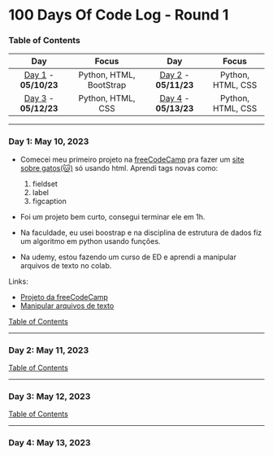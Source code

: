 # 100 Days Of Code Log - Round 1
<a name="toc"></a>
### Table of Contents 
|Day|Focus|Day|Focus|
|:---:|:-----:|:---:|:-----:|
|[Day 1](#day-1) - **05/10/23**|Python, HTML, BootStrap|[Day 2](#day-2) - **05/11/23**|Python, HTML, CSS|
|[Day 3](#day-3) - **05/12/23**|Python, HTML, CSS|[Day 4](#day-4) - **05/13/23**|Python, HTML, CSS|
----------
<a name="day-1"></a>
### Day 1: May 10, 2023
- Comecei meu primeiro projeto na [freeCodeCamp](https://www.freecodecamp.org/learn) pra fazer um [site sobre gatos(🐱)](https://t.co/Xb3iyz4Bwm) só usando html.
 Aprendi tags novas como:
   1. fieldset 
   2. label 
   3. figcaption

- Foi um projeto bem curto, consegui terminar ele em 1h.
- Na faculdade, eu usei boostrap e na disciplina de estrutura de dados fiz um algoritmo em python usando funções.
- Na udemy, estou fazendo um curso de ED e aprendi a manipular arquivos de texto no colab.
 
 Links:
 - [Projeto da freeCodeCamp](https://t.co/Xb3iyz4Bwm)
 - [Manipular arquivos de texto](https://colab.research.google.com/drive/1U1QKPvpDqTyHrfSV7BQRZZDEcFxAvTjz#scrollTo=88YBtde1f-Gr)
 
 [Table of Contents](#toc)
 
----------
 <a name="day-2"></a>
### Day 2: May 11, 2023



 [Table of Contents](#toc)
 
----------
 <a name="day-3"></a>
### Day 3: May 12, 2023

 [Table of Contents](#toc)
 
----------
 <a name="day-4"></a>
### Day 4: May 13, 2023
